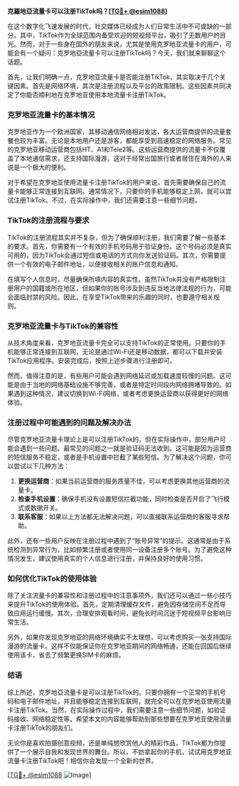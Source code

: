 **克羅地亞流量卡可以注册TikTok吗？[[TG💪+ @esim1088](https://t.me/s/esim1088)]**

在这个数字化飞速发展的时代，社交媒体已经成为人们日常生活中不可或缺的一部分。其中，TikTok作为全球范围内备受欢迎的短视频平台，吸引了无数用户的目光。然而，对于一些身在国外的朋友来说，尤其是使用克罗地亚流量卡的用户，可能会有一个疑问：克罗地亞流量卡可以注册TikTok吗？今天，我们就来聊聊这个话题。

首先，让我们明确一点，克罗地亚流量卡是否能注册TikTok，其实取决于几个关键因素。首先是网络环境，其次是注册流程以及平台的政策限制。这些因素共同决定了你能否顺利地在克罗地亚使用本地流量卡注册TikTok。

### 克罗地亚流量卡的基本情况

克罗地亚作为一个欧洲国家，其移动通信网络相对发达，各大运营商提供的流量套餐也较为丰富。无论是本地用户还是游客，都能享受到高速稳定的网络服务。常见的克罗地亚移动运营商包括HT、A1和Tele2等。这些运营商提供的流量卡不仅覆盖了本地通信需求，还支持国际漫游，这对于经常出国旅行或者居住在海外的人来说是一个极大的便利。

对于希望在克罗地亚使用流量卡注册TikTok的用户来说，首先需要确保自己的流量卡能够正常连接到互联网。通常情况下，只要你的手机能够稳定上网，就可以尝试注册TikTok。不过，在实际操作中，我们还需要注意一些细节问题。

### TikTok的注册流程与要求

TikTok的注册流程其实并不复杂，但为了确保顺利注册，我们需要了解一些基本的要求。首先，你需要有一个有效的手机号码用于验证身份。这个号码必须是真实可用的，因为TikTok会通过短信或电话的方式向你发送验证码。其次，你需要提供一个有效的电子邮件地址，以便接收相关的账户信息和通知。

在填写个人信息时，尽量确保所填内容的真实性。虽然TikTok并没有严格限制注册用户的国籍或所在地区，但如果你的账号涉及到违反当地法律法规的行为，可能会面临封禁的风险。因此，在享受TikTok带来的乐趣的同时，也要遵守相关规则。

### 克罗地亚流量卡与TikTok的兼容性

从技术角度来看，克罗地亚流量卡完全可以支持TikTok的正常使用。只要你的手机能够正常连接到互联网，无论是通过Wi-Fi还是移动数据，都可以下载并安装TikTok应用程序。安装完成后，按照上述步骤进行注册即可。

然而，值得注意的是，有些用户可能会遇到网络延迟或加载速度较慢的问题。这可能是由于当地的网络基础设施不够完善，或者是特定时间段内网络拥堵导致的。如果遇到这种情况，建议切换到Wi-Fi网络，或者考虑更换运营商以获得更好的网络体验。

### 注册过程中可能遇到的问题及解决办法

尽管克罗地亚流量卡理论上是可以注册TikTok的，但在实际操作中，部分用户可能会遇到一些问题。最常见的问题之一就是验证码无法收到。这可能是因为运营商的短信服务不稳定，或者是手机设置中拦截了某些短信。为了解决这个问题，你可以尝试以下几种方法：

1. **更换运营商**：如果当前运营商的服务质量不佳，可以考虑更换其他运营商的流量卡。
2. **检查手机设置**：确保手机没有设置短信拦截功能，同时检查是否开启了飞行模式或数据开关。
3. **联系客服**：如果以上方法都无法解决问题，可以直接联系运营商的客服寻求帮助。

此外，还有一些用户反映在注册过程中遇到了“账号异常”的提示。这通常是由于系统检测到异常行为，比如频繁注册或者使用同一设备注册多个账号。为了避免这种情况发生，建议使用真实的个人信息进行注册，并保持良好的使用习惯。

### 如何优化TikTok的使用体验

除了关注流量卡的兼容性和注册过程中的注意事项外，我们还可以通过一些小技巧来提升TikTok的使用体验。首先，定期清理缓存文件，避免因存储空间不足而导致应用运行缓慢。其次，合理安排观看时间，避免长时间沉迷于短视频平台影响日常生活。

另外，如果你发现克罗地亚的网络环境确实不太理想，可以考虑购买一张支持国际漫游的流量卡。这样不仅能保证你在克罗地亚期间的网络畅通，还能在回国后继续使用该卡，省去了频繁更换SIM卡的麻烦。

### 结语

综上所述，克罗地亞流量卡是可以注册TikTok的。只要你拥有一个正常的手机号码和电子邮件地址，并且能够稳定连接到互联网，就完全可以在克罗地亚使用流量卡注册TikTok。当然，在实际操作过程中，我们需要注意一些细节问题，如验证码接收、网络稳定性等。希望本文的内容能够帮助到那些想要在克罗地亚使用流量卡注册TikTok的朋友们。

无论你是喜欢拍摄创意视频，还是单纯想欣赏他人的精彩作品，TikTok都为你提供了一个展示自我和发现世界的舞台。所以，不妨拿起你的手机，试试用克罗地亚流量卡注册TikTok吧！相信你会发现一个全新的世界。

[[TG💪+ @esim1088](https://t.me/s/esim1088) ![Image](https://i.postimg.cc/4NQfJmqS/Snipaste-2025-05-13-00-14-12.png)]